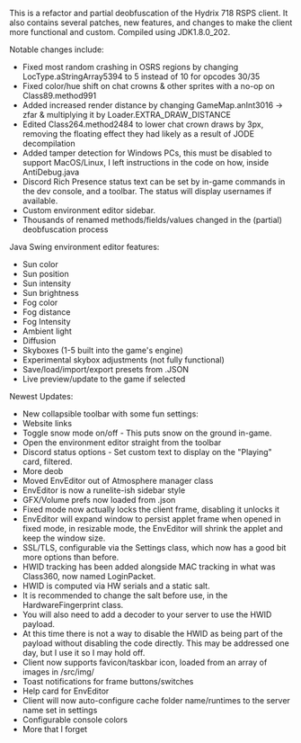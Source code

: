 This is a refactor and partial deobfuscation of the Hydrix 718 RSPS client. It also contains several patches, new features, and changes to make the client more functional and custom. Compiled using JDK1.8.0_202.

Notable changes include:
- Fixed most random crashing in OSRS regions by changing LocType.aStringArray5394 to 5 instead of 10 for opcodes 30/35
- Fixed color/hue shift on chat crowns & other sprites with a no-op on Class89.method991
- Added increased render distance by changing GameMap.anInt3016 -> zfar & multiplying it by Loader.EXTRA_DRAW_DISTANCE
- Edited Class264.method2484 to lower chat crown draws by 3px, removing the floating effect they had likely as a result of JODE decompilation
- Added tamper detection for Windows PCs, this must be disabled to support MacOS/Linux, I left instructions in the code on how, inside AntiDebug.java
- Discord Rich Presence status text can be set by in-game commands in the dev console, and a toolbar. The status will display usernames if available.
- Custom environment editor sidebar.
- Thousands of renamed methods/fields/values changed in the (partial) deobfuscation process

Java Swing environment editor features:
- Sun color
- Sun position
- Sun intensity
- Sun brightness
- Fog color
- Fog distance
- Fog Intensity
- Ambient light
- Diffusion
- Skyboxes (1-5 built into the game's engine)
- Experimental skybox adjustments (not fully functional)
- Save/load/import/export presets from .JSON
- Live preview/update to the game if selected

Newest Updates:
- New collapsible toolbar with some fun settings:
- Website links
- Toggle snow mode on/off - This puts snow on the ground in-game.
- Open the environment editor straight from the toolbar
- Discord status options - Set custom text to display on the "Playing" card, filtered.
- More deob
- Moved EnvEditor out of Atmosphere manager class
- EnvEditor is now a runelite-ish sidebar style
- GFX/Volume prefs now loaded from .json
- Fixed mode now actually locks the client frame, disabling it unlocks it
- EnvEditor will expand window to persist applet frame when opened in fixed mode, in resizable mode, the EnvEditor will shrink the applet and keep the window size.
- SSL/TLS, configurable via the Settings class, which now has a good bit more options than before.
- HWID tracking has been added alongside MAC tracking in what was Class360, now named LoginPacket.
- HWID is computed via HW serials and a static salt.
- It is recommended to change the salt before use, in the HardwareFingerprint class.
- You will also need to add a decoder to your server to use the HWID payload.
- At this time there is not a way to disable the HWID as being part of the payload without disabling the code directly. This may be addressed one day, but I use it so I may hold off.
- Client now supports favicon/taskbar icon, loaded from an array of images in /src/img/
- Toast notifications for frame buttons/switches
- Help card for EnvEditor
- Client will now auto-configure cache folder name/runtimes to the server name set in settings
- Configurable console colors
- More that I forget
